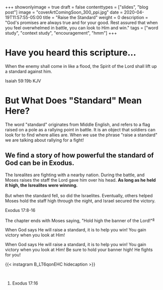 +++
showonlyimage = true
draft = false
contenttypes = ["slides", "blog post"]
image = "coverArtComingSoon_300_ppi.jpg"
date = 2020-04-19T11:57:55-05:00
title = "Raise the Standard"
weight = 0
description = "God's promises are always true and for your good. Rest assured that when you feel overwhelmed in battle, you can look to Him and win."
tags = ["word study", "context study", "encouragement", "hmm"]
+++

# Have you heard this scripture...

<div class='bible-text'>When the enemy shall come in like a flood, the Spirit of the Lord shall lift up a standard against him.
<p class='bible-reference'>Isaiah 59:19b KJV</p>
</div>

# But What Does "Standard" Mean Here?

The word "standard" originates from Middle English, and refers to a flag raised on a pole as a rallying point in battle. It is an object that soldiers can look for to find where allies are. 
When we use the phrase "raise a standard" we are talking about rallying for a fight!

## We find a story of how powerful the standard of God can be in Exodus.

<div class='bible-text'>The Isrealites are fighting with a nearby nation. During the battle, and Moses raises the staff the Lord gave him over his head. <strong> As long as he held it high, the Isrealites were winning.</strong> <br><br>
But when the standard fell, so did the Israelites. Eventually, others helped Moses hold the staff high through the night, and Israel secured the victory.
<p class='bible-reference'>Exodus 17:8-16</p>
</div>

The chapter ends with Moses saying, "Hold high the banner of the Lord!"<sup><a class='footnote-reference' id='footnote-a-reference' href='#footnote-a'>a</a></sup>

When God says He will raise a standard, it is to help you win! You gain victory when you look at Him!

When God says He will raise a standard, it is to help you win! You gain victory when you look at Him! Be sure to hold your banner high! He fights for you! 

{{< instagram B_LT6qonEHC hidecaption >}}

<br>
<ol class='footnotes' id='footnotes'>
  <li class='footnote' id='footnote-a'>Exodus 17:16 
</ol>

